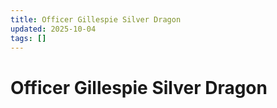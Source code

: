 ```yaml
---
title: Officer Gillespie Silver Dragon
updated: 2025-10-04
tags: []
---
```


# Officer Gillespie Silver Dragon










